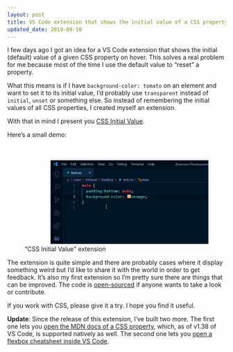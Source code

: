 ```yaml
---
layout: post
title: VS Code extension that shows the initial value of a CSS property
updated_date: 2019-09-10
---
```


I few days ago I got an idea for a VS Code extension that shows the initial (default) value of a given CSS property on hover. This solves a real problem for me because most of the time I use the default value to “reset” a property.

What this means is if I have `background-color: tomato` on an element and want to set it to its initial value, I’d probably use `transparent` instead of `initial`, `unset` or something else. So instead of remembering the initial values of all CSS properties, I created myself an extension.

With that in mind I present you [CSS Initial Value](https://marketplace.visualstudio.com/items?itemName=dzhavat.css-initial-value).

Here’s a small demo:

<figure>
  <img src="/assets/img/2019/08/13/demo.gif" alt="demo">
  <figcaption>“CSS Initial Value” extension</figcaption>
</figure>

The extension is quite simple and there are probably cases where it display something weird but I’d like to share it with the world in order to get feedback. It’s also my first extension so I’m pretty sure there are things that can be improved. The code is [open-sourced](https://github.com/dzhavat/css-initial-value) if anyone wants to take a look or contribute.

If you work with CSS, please give it a try. I hope you find it useful.

**Update**: Since the release of this extension, I’ve built two more. The first one lets you [open the MDN docs of a CSS property](https://dzhavat.github.io/2019/08/19/vs-code-extension-that-lets-you-open-the-mdn-docs-of-a-css-property.html), which, as of v1.38 of VS Code, is supported natively as well. The second one lets you [open a flexbox cheatsheet inside VS Code](https://dzhavat.github.io/2019/09/04/flexbox-cheatsheet-inside-vs-code.html).
